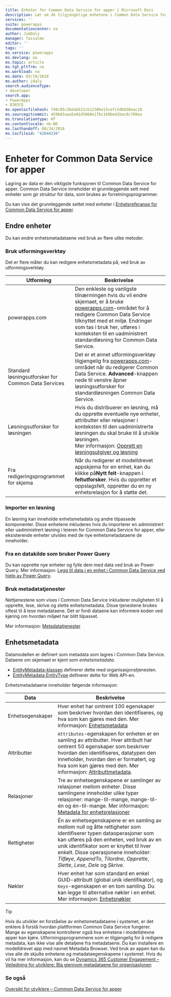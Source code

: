 ```yaml
---
title: Enheter for Common Data Service for apper | Microsoft Docs
description: Lær om de tilgjengelige enhetene i Common Data Service for apper.
services: ''
suite: powerapps
documentationcenter: na
author: JimDaly
manager: faisalmo
editor: ''
tags: ''
ms.service: powerapps
ms.devlang: na
ms.topic: article
ms.tgt_pltfrm: na
ms.workload: na
ms.date: 03/19/2018
ms.author: jdaly
search.audienceType:
- developer
search.app:
- PowerApps
- D365CE
ms.openlocfilehash: f40c05c3bdab521cb1230be15cefc5dbb58eac18
ms.sourcegitcommit: 429b83aaa5a91d5868e1fbc169bed1bac0c709ea
ms.translationtype: HT
ms.contentlocale: nb-NO
ms.lasthandoff: 08/24/2018
ms.locfileid: "42844230"
---
```

# <a name="common-data-service-for-apps-entities"></a>Enheter for Common Data Service for apper

Lagring av data er den viktigste funksjonen til Common Data Service for apper. Common Data Service inneholder et grunnleggende sett med enheter som gir struktur for data, som brukes av forretningsprogrammer. 

Du kan vise det grunnleggende settet med enheter i [Enhetsreferanse for Common Data Service for apper](reference/about-entity-reference.md).

## <a name="modify-entities"></a>Endre enheter

Du kan endre enhetsmetadataene ved bruk av flere ulike metoder.

### <a name="use-designers"></a>Bruk utformingsverktøy

Det er flere måter du kan redigere enhetsmetadata på, ved bruk av utformingsverktøy.


|Utforming  |Beskrivelse  |
|---------|---------|
|powerapps.com|Den enkleste og vanligste tilnærmingen hvis du vil endre skjemaet, er å bruke [powerapps.com](https://web.powerapps.com/)-området for å redigere Common Data Service tilknyttet med et miljø. Endringer som tas i bruk her, utføres i konteksten til en uadministrert standardløsning for Common Data Service. <!-- TODO: Add link to topic that describes this -->|
|Standard løsningsutforsker for Common Data Services|Det er et annet utformingsverktøy tilgjengelig fra [powerapps.com](https://web.powerapps.com/)-området når du redigerer Common Data Service. **Advanced**-knappen nede til venstre åpner løsningsutforsker for standardløsningen Common Data Service. |
|Løsningsutforsker for løsningen |Hvis du distribuerer en løsning, må du opprette eventuelle nye enheter, attributter eller relasjoner i konteksten til den uadministrerte løsningen du skal bruke til å utvikle løsningen. <br /> Mer informasjon: [Opprett en løsningsutgiver og løsning](introduction-solutions.md#create-a-solution-publisher-and-solution)|
|Fra redigeringsprogrammet for skjema|Når du redigerer et modelldrevet appskjema for en enhet, kan du klikke på**Nytt felt**-knappen i **feltutforsker**. Hvis du oppretter et oppslagsfelt, oppretter du en ny enhetsrelasjon for å støtte det.|

### <a name="import-a-solution"></a>Importer en løsning

En løsning kan inneholde enhetsmetadata og andre tilpassede komponenter. Disse enhetene inkluderes hvis du importerer en administrert eller uadministrert løsning i leieren for Common Data Service for apper, eller eksisterende enheter utvides med de nye enhetsmetadataene de inneholder.

### <a name="from-a-data-source-using-power-query"></a>Fra en datakilde som bruker Power Query

Du kan opprette nye enheter og fylle dem med data ved bruk av Power Query. Mer informasjon: [Legg til data i en enhet i Common Data Service ved hjelp av Power Query](../../maker/common-data-service/data-platform-cds-newentity-pq.md).

### <a name="use-metadata-services"></a>Bruk metadatatjenester

Nettjenestene som vises i Common Data Service inkluderer muligheten til å opprette, lese, skrive og slette enhetsmetadata. Disse tjenestene brukes oftest til å lese metadataene. Det er fordi dataene kan informere koden ved kjøring om hvordan miljøet har blitt tilpasset.

Mer informasjon: [Metadatatjenester](use-web-services.md#metadata-services)

## <a name="entity-metadata"></a>Enhetsmetadata

Datamodellen er definert som metadata som lagres i Common Data Service. Dataene om skjemaet er kjent som *enhetsmetadata*. 

- [EntityMetadata-klassen](/dotnet/api/microsoft.xrm.sdk.metadata.entitymetadata) definerer dette med organisasjonstjenesten. 
- [EntityMetadata EntityType](/dynamics365/customer-engagement/web-api/entitymetadata) definerer dette for Web API-en. 

Enhetsmetadataene inneholder følgende informasjon:


|Data  |Beskrivelse  |
|---------|---------|
|Enhetsegenskaper|Hver enhet har omtrent 100 egenskaper som beskriver hvordan den identifiseres, og hva som kan gjøres med den.  Mer informasjon: [Enhetsmetadata](entity-metadata.md)|
|Attributter|`Attributes`-egenskapen for enheten er en samling av attributter. Hver attributt har omtrent 50 egenskaper som beskriver hvordan den identifiseres, datatypen den inneholder, hvordan den er formatert, og hva som kan gjøres med den. Mer informasjon: [Attributtmetadata](entity-attribute-metadata.md).|
|Relasjoner|Tre av enhetsegenskapene er samlinger av relasjoner mellom enheter. Disse samlingene inneholder ulike typer relasjoner: mange-til-mange, mange-til-én og én-til-mange. Mer informasjon: [Metadata for enhetsrelasjoner](entity-relationship-metadata.md)|
|Rettigheter|Én av enhetsegenskapene er en samling av mellom null og åtte rettigheter som identifiserer typen dataoperasjoner som kan utføres på den enheten, ved bruk av en unik identifikator som er knyttet til hver enkelt. Disse operasjonene inneholder: *Tilføye*, *AppendTo*, *Tilordne*, *Opprette*, *Slette*, *Lese*, *Dele* og *Skrive*.|
|Nøkler|Hver enhet har som standard en enkel GUID-attributt (global unik identifikator), og `Keys`-egenskapen er en tom samling. Du kan legge til alternative nøkler i en enhet. Mer informasjon: [Enhetsnøkler](entity-metadata.md#entity-keys)|

> [!TIP]
> Hvis du utvikler en forståelse av enhetsmetadataene i systemet, er det enklere å forstå hvordan plattformen Common Data Service fungerer. Mange av egenskapene kontrollerer også hva enhetene i modelldrevne apper kan kjøre. Utformingsprogrammene som er tilgjengelig for å redigere metadata, kan ikke vise alle detaljene fra metadataene. Du kan installere en modelldrevet app med navnet Metadata Browser. Ved bruk av appen kan du vise alle de skjulte enhetene og metadataegenskapene i systemet. Hvis du vil ha mer informasjon, kan du se [Dynamics 365 Customer Engagement – Veiledning for utviklere: Bla gjennom metadataene for organisasjonen](/dynamics365/customer-engagement/developer/browse-your-metadata)

### <a name="see-also"></a>Se også

[Oversikt for utviklere – Common Data Service for apper](overview.md)



